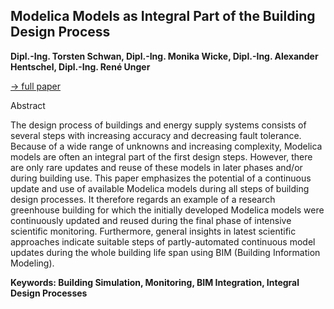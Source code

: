 ## Modelica Models as Integral Part of the Building Design Process

**Dipl.-Ing. Torsten Schwan, Dipl.-Ing. Monika Wicke, Dipl.-Ing. Alexander Hentschel, Dipl.-Ing. René Unger**

[&#8594; full paper](../proceedings/papers/Modelica2021session5A_paper4.pdf)

Abstract

The design process of buildings and energy supply
systems consists of several steps with increasing accuracy
and decreasing fault tolerance. Because of a wide range of
unknowns and increasing complexity, Modelica models
are often an integral part of the first design steps.
However, there are only rare updates and reuse of these
models in later phases and/or during building use.
This paper emphasizes the potential of a continuous
update and use of available Modelica models during all
steps of building design processes. It therefore regards an
example of a research greenhouse building for which the
initially developed Modelica models were continuously
updated and reused during the final phase of intensive
scientific monitoring. Furthermore, general insights in
latest scientific approaches indicate suitable steps of
partly-automated continuous model updates during the
whole building life span using BIM (Building Information
Modeling).

**Keywords: Building Simulation, Monitoring, BIM Integration, Integral Design Processes**
